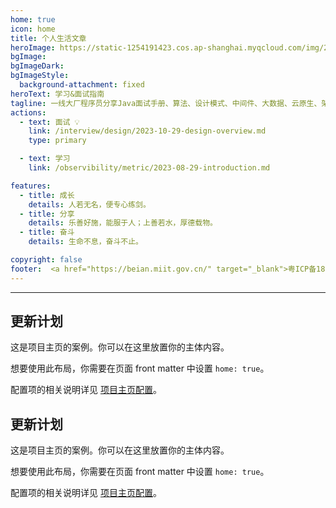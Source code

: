 ```yaml
---
home: true
icon: home
title: 个人生活文章
heroImage: https://static-1254191423.cos.ap-shanghai.myqcloud.com/img/2023/11/14/hero3.png
bgImage:
bgImageDark:
bgImageStyle:
  background-attachment: fixed
heroText: 学习&面试指南
tagline: 一线大厂程序员分享Java面试手册、算法、设计模式、中间件、大数据、云原生、架构...
actions:
  - text: 面试 💡
    link: /interview/design/2023-10-29-design-overview.md
    type: primary

  - text: 学习
    link: /observibility/metric/2023-08-29-introduction.md

features:
  - title: 成长
    details: 人若无名，便专心练剑。
  - title: 分享
    details: 乐善好施，能服于人；上善若水，厚德载物。
  - title: 奋斗
    details: 生命不息，奋斗不止。

copyright: false
footer:  <a href="https://beian.miit.gov.cn/" target="_blank">粤ICP备18121138号-1</a>  | MIT 协议, 版权所有 © 2023-present fangzhipeng
---
```

   
---

## 更新计划
这是项目主页的案例。你可以在这里放置你的主体内容。

想要使用此布局，你需要在页面 front matter 中设置 `home: true`。

配置项的相关说明详见 [项目主页配置](https://theme-hope.vuejs.press/zh/guide/layout/home/)。

## 更新计划
这是项目主页的案例。你可以在这里放置你的主体内容。

想要使用此布局，你需要在页面 front matter 中设置 `home: true`。

配置项的相关说明详见 [项目主页配置](https://theme-hope.vuejs.press/zh/guide/layout/home/)。
